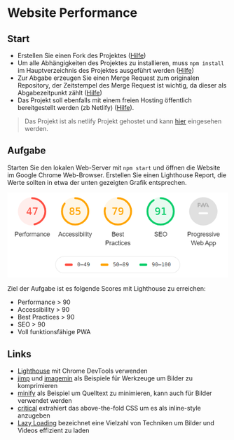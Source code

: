 # Website Performance

## Start

 - Erstellen Sie einen Fork des Projektes ([Hilfe](https://docs.gitlab.com/ee/user/project/repository/forking_workflow.html))
 - Um alle Abhängigkeiten des Projektes zu installieren, muss `npm install` im Hauptverzeichnis des Projektes ausgeführt werden ([Hilfe](https://docs.npmjs.com/cli/install)) 
 - Zur Abgabe erzeugen Sie einen Merge Request zum originalen Repository, der Zeitstempel des Merge Request ist wichtig, da dieser als Abgabezeitpunkt zählt ([Hilfe](https://docs.gitlab.com/ee/user/project/merge_requests/creating_merge_requests.html))
 - Das Projekt soll ebenfalls mit einem freien Hosting öffentlich bereitgestellt werden (zb Netlify) ([Hilfe](https://docs.netlify.com/#get-started)).

> Das Projekt ist als netlify Projekt gehostet und kann [hier](https://vigilant-euler-0a6362.netlify.app/) eingesehen werden.

## Aufgabe

Starten Sie den lokalen Web-Server mit `npm start` und öffnen die Website im Google Chrome Web-Browser. Erstellen Sie einen Lighthouse Report, die Werte sollten in etwa der unten gezeigten Grafik entsprechen.

![Lighthouse Scores](docs/performance-score.png "Lighthouse Scores")

Ziel der Aufgabe ist es folgende Scores mit Lighthouse zu erreichen:

 - Performance > 90
 - Accessibility > 90
 - Best Practices > 90
 - SEO > 90
 - Voll funktionsfähige PWA 

## Links
 
 - [Lighthouse](https://developers.google.com/web/tools/lighthouse/#devtools) mit Chrome DevTools verwenden
 - [jimp](https://www.npmjs.com/package/jimp) und [imagemin](https://www.npmjs.com/package/imagemin) als Beispiele für Werkzeuge um Bilder zu komprimieren
 - [minify](https://www.npmjs.com/package/minify) als Beispiel um Quelltext zu minimieren, kann auch für Bilder verwendet werden
 - [critical](https://github.com/addyosmani/critical) extrahiert das above-the-fold CSS um es als inline-style anzugeben
 - [Lazy Loading](https://developers.google.com/web/fundamentals/performance/lazy-loading-guidance/images-and-video) bezeichnet eine Vielzahl von Techniken um Bilder und Videos effizient zu laden
